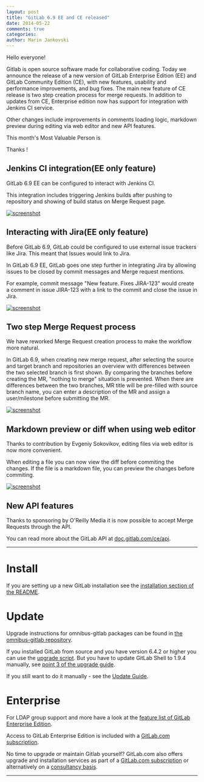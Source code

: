 ```yaml
---
layout: post
title: "GitLab 6.9 EE and CE released"
date: 2014-05-22
comments: true
categories:
author: Marin Jankovski
---
```


Hello everyone!

Gitlab is open source software made for collaborative coding.
Today we announce the release of a new version of GitLab Enterprise Edition (EE) and GitLab Community Edition (CE), with new features, usability and performance improvements, and bug fixes.
The main new feature of CE release is two step creation process for merge requests.
In addition to updates from CE, Enterprise edition now has support for integration with Jenkins CI service.

Other changes include improvements in comments loading logic, markdown preview during editing via web editor and new API features.

This month's Most Valuable Person is 

Thanks !

<!--more-->

## Jenkins CI integration(EE only feature)

GitLab 6.9 EE can be configured to interact with Jenkins CI.

This integration includes triggering Jenkins builds after pushing to repository and showing of build status on Merge Request page.

[![screenshot](/images/6_9/jenkins.png)](/images/6_9/jenkins.png)

## Interacting with Jira(EE only feature)

Before GitLab 6.9, GitLab could be configured to use external issue trackers like Jira. This meant that Issues would link to Jira.

In GitLab 6.9 EE, GitLab goes one step further in integrating Jira by allowing issues to be closed by commit messages and Merge request mentions.

For example, commit message "New feature. Fixes JIRA-123" would create a comment in issue JIRA-123 with a link to the commit and close the issue in Jira.

[![screenshot](/images/6_9/jira.png)](/images/6_9/jira.png)

## Two step Merge Request process

We have reworked Merge Request creation process to make the workflow more natural.

In GitLab 6.9, when creating new merge request, after selecting the source and target branch and repositories an overview with differences between the two selected branch is first shown.
By comparing the branches before creating the MR, "nothing to merge" situation is prevented. When there are differences between the two branches, MR title will be pre-filled with source branch name, you can enter a description of the MR and assign a user/milestone before submitting the MR.

[![screenshot](/images/6_9/)]()

## Markdown preview or diff when using web editor

Thanks to contribution by Evgeniy Sokovikov, editing files via web editor is now more convenient.

When editing a file you can now view the diff before commiting the changes.
If the file is a markdown file, you can preview the changes before commiting.

[![screenshot](/images/6_9/)]()

## New API features

Thanks to sponsoring by O'Reilly Media it is now possible to accept Merge Requests through the API.

You can read more about the GitLab API at [doc.gitlab.com/ce/api](http://doc.gitlab.com/ce/api/README.html).

- - -

# Install

If you are setting up a new GitLab installation see the [installation section of the README](https://gitlab.com/gitlab-org/gitlab-ce/blob/master/README.md#installation).

# Update 

Upgrade instructions for omnibus-gitlab packages can be found in [the omnibus-gitlab repository](https://gitlab.com/gitlab-org/omnibus-gitlab/blob/master/doc/update.md).

If you installed GitLab from source and you have version 6.4.2 or higher you can use the [upgrade script](https://gitlab.com/gitlab-org/gitlab-ce/blob/master/doc/update/upgrader.md).
But you have to update GitLab Shell to 1.9.4 manually, see [point 3 of the upgrade guide](https://gitlab.com/gitlab-org/gitlab-ce/blob/master/doc/update/6.8-to-6.9.md#3-update-gitlab-shell-and-its-config).

If you still want to do it manually - see the [Update Guide](https://gitlab.com/gitlab-org/gitlab-ce/blob/master/doc/update/6.8-to-6.9.md).

# Enterprise

For LDAP group support and more have a look at the [feature list of GitLab Enterprise Edition](http://www.gitlab.com/gitlab-ee/).

Access to GitLab Enterprise Edition is included with a [GitLab.com subscription](http://www.gitlab.com/subscription/).

No time to upgrade or maintain Gitlab yourself?
GitLab.com also offers upgrade and installation services as part of a [GitLab.com subscription](http://www.gitlab.com/subscription/) or alternatively on a [consultancy basis](http://www.gitlab.com/consultancy/).

- - -

